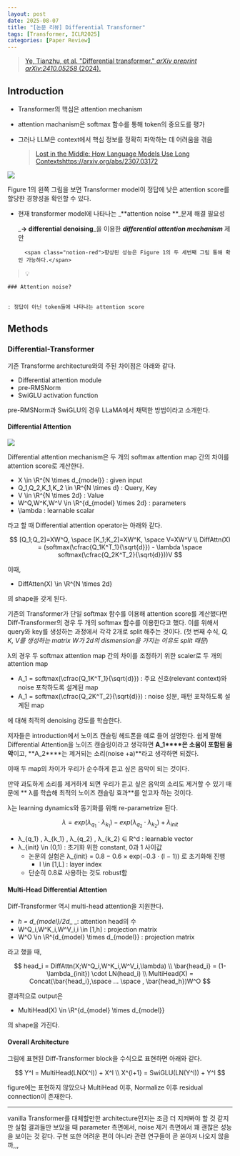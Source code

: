 ```yaml
---
layout: post
date: 2025-08-07
title: "[논문 리뷰] Differential Transformer"
tags: [Transformer, ICLR2025]
categories: [Paper Review]
---
```


> [Ye, Tianzhu, et al. "Differential transformer." ](https://arxiv.org/abs/2410.05258)[_arXiv preprint arXiv:2410.05258_](https://arxiv.org/abs/2410.05258)[ (2024).](https://arxiv.org/abs/2410.05258)



## Introduction

- Transformer의 핵심은 attention mechanism
- attention machanism은 softmax 함수를 통해 token의 중요도를 평가
- 그러나 LLM은 context에서 핵심 정보를 정확히 파악하는 데 어려움을 겪음

	> [Lost in the Middle: How Language Models Use Long Contextshttps://arxiv.org/abs/2307.03172](https://arxiv.org/abs/2307.03172)


![](https://prod-files-secure.s3.us-west-2.amazonaws.com/542b861c-36a8-4051-84e5-8804b6728dba/9083ea56-691a-4752-ae26-47f403431ac8/image.png?X-Amz-Algorithm=AWS4-HMAC-SHA256&X-Amz-Content-Sha256=UNSIGNED-PAYLOAD&X-Amz-Credential=ASIAZI2LB466VU5WDFRG%2F20251004%2Fus-west-2%2Fs3%2Faws4_request&X-Amz-Date=20251004T120110Z&X-Amz-Expires=3600&X-Amz-Security-Token=IQoJb3JpZ2luX2VjEML%2F%2F%2F%2F%2F%2F%2F%2F%2F%2FwEaCXVzLXdlc3QtMiJIMEYCIQCDE9b%2FP0HgUGI2PMMSognHrrtYzI53e%2FFVnpu4K%2FlLBQIhAOZaTKT13ONRl9j8ku5aiHUZpg61JWiCReiw0XquRBzsKv8DCFsQABoMNjM3NDIzMTgzODA1Igy5ZP9dmARDk%2FAuGIkq3ANz3WFLgMg2QGLkt5PA5r5tLHQD7ITKVlu7XLZA%2F3v0OoWP0RbXiTHuPaQMjhaJtgDRzL%2FlhmSog%2FE5o2zh5sr3jojMpa4ftlb640gxkBJjkElDWIyBxlAsulkXtjc4tJ86Dy4wazQOYsbnOlh%2F%2B62d76Pf8%2BtWW2phtsKxalxrImrLTVRLc1Pvkky%2BWe9aFgAjKPb58h2jqmRlI9vxvyzZX1%2BYhDEW9HHCvcliTRL1XHiG8hEgZvOsZyZx6lPlrx4GGXpXXNHdRFQti9jcTKS7qrVjs%2B9ZqeDmqtr8z%2FoxoThrrf3xVS8raDHNW%2FKIIxAqJQuwtjrM85HD4%2B%2FPbxkc4KsO8S0TPNNLmOiz8PY%2Bnwzu8L51Tsasueb6hFkhUPThWd5Usq25vCS5WsBOFtVBOXrrazQwsp7YBXwcoVQnDXjL385N1NK017zTk%2F%2BsXBrUbQarIObOW1bdZiT%2FEeE2lRP%2FNhRyQJwf8Kkkiceee8ap85SOtwli%2FNZkHl3qTNI%2B2eYFAuKXXBPqx%2FcryK%2BXWF3vIfRz7eN%2Fjj%2BCElK2F5j8rogWZPZU59yyQIVqf%2Bt00F0zlqWJhGcuo3pXg8MXdhiEhibXRF2LgrvCT%2FgK4ayrxrBgQ78EkfUUqTCm4YPHBjqkASnmAFeNTj8x2MWE8rdnrWD7oNPTKOLGQZ3VRhldF4tCOUaHzbzc%2FLJeBCUy3NDHtGXcd0eO%2FXPO7UBjzXR15jvD6f9TwG%2F2vljgAGSqxa%2BA49CbSNOli5EmDeyyw478biCw3cVmuSSd9eNgrFbtdIVsKv%2BABIabt5EwkOdllgljBrp50JyrXvKSD%2BfKobTewrfI%2F%2Frm%2FbT%2FYbmmzCuwEm5l8zA2&X-Amz-Signature=54b7d9c43114d30bed4afa303a1225fc806ddf0b8d57663fc3a0678e8c0329f8&X-Amz-SignedHeaders=host&x-amz-checksum-mode=ENABLED&x-id=GetObject)


Figure 1의 왼쪽 그림을 보면 Transformer model이 정답에 낮은 attention score를 할당한 경향성을 확인할 수 있다.

- 현재 transformer model에 나타나는 _**attention noise **_문제 해결 필요성

	_**→ differential denoising**_을 이용한 _**differential attention mechanism**_ 제안


		<span class="notion-red">향상된 성능은 Figure 1의 두 세번째 그림 통해 확인 가능하다.</span>


> 💡 


	### Attention noise?


	: 정답이 아닌 token들에 나타나는 attention score



## Methods



### Differential-Transformer


기존 Transforme architecture와의 주된 차이점은 아래와 같다.

- Differential attention module
- pre-RMSNorm
- SwiGLU activation function

pre-RMSNorm과 SwiGLU의 경우 LLaMA에서 채택한 방법이라고 소개한다.



#### Differential Attention


![](https://prod-files-secure.s3.us-west-2.amazonaws.com/542b861c-36a8-4051-84e5-8804b6728dba/116d70b2-1963-4810-9167-f4c7d8a06e8f/image.png?X-Amz-Algorithm=AWS4-HMAC-SHA256&X-Amz-Content-Sha256=UNSIGNED-PAYLOAD&X-Amz-Credential=ASIAZI2LB466VU5WDFRG%2F20251004%2Fus-west-2%2Fs3%2Faws4_request&X-Amz-Date=20251004T120110Z&X-Amz-Expires=3600&X-Amz-Security-Token=IQoJb3JpZ2luX2VjEML%2F%2F%2F%2F%2F%2F%2F%2F%2F%2FwEaCXVzLXdlc3QtMiJIMEYCIQCDE9b%2FP0HgUGI2PMMSognHrrtYzI53e%2FFVnpu4K%2FlLBQIhAOZaTKT13ONRl9j8ku5aiHUZpg61JWiCReiw0XquRBzsKv8DCFsQABoMNjM3NDIzMTgzODA1Igy5ZP9dmARDk%2FAuGIkq3ANz3WFLgMg2QGLkt5PA5r5tLHQD7ITKVlu7XLZA%2F3v0OoWP0RbXiTHuPaQMjhaJtgDRzL%2FlhmSog%2FE5o2zh5sr3jojMpa4ftlb640gxkBJjkElDWIyBxlAsulkXtjc4tJ86Dy4wazQOYsbnOlh%2F%2B62d76Pf8%2BtWW2phtsKxalxrImrLTVRLc1Pvkky%2BWe9aFgAjKPb58h2jqmRlI9vxvyzZX1%2BYhDEW9HHCvcliTRL1XHiG8hEgZvOsZyZx6lPlrx4GGXpXXNHdRFQti9jcTKS7qrVjs%2B9ZqeDmqtr8z%2FoxoThrrf3xVS8raDHNW%2FKIIxAqJQuwtjrM85HD4%2B%2FPbxkc4KsO8S0TPNNLmOiz8PY%2Bnwzu8L51Tsasueb6hFkhUPThWd5Usq25vCS5WsBOFtVBOXrrazQwsp7YBXwcoVQnDXjL385N1NK017zTk%2F%2BsXBrUbQarIObOW1bdZiT%2FEeE2lRP%2FNhRyQJwf8Kkkiceee8ap85SOtwli%2FNZkHl3qTNI%2B2eYFAuKXXBPqx%2FcryK%2BXWF3vIfRz7eN%2Fjj%2BCElK2F5j8rogWZPZU59yyQIVqf%2Bt00F0zlqWJhGcuo3pXg8MXdhiEhibXRF2LgrvCT%2FgK4ayrxrBgQ78EkfUUqTCm4YPHBjqkASnmAFeNTj8x2MWE8rdnrWD7oNPTKOLGQZ3VRhldF4tCOUaHzbzc%2FLJeBCUy3NDHtGXcd0eO%2FXPO7UBjzXR15jvD6f9TwG%2F2vljgAGSqxa%2BA49CbSNOli5EmDeyyw478biCw3cVmuSSd9eNgrFbtdIVsKv%2BABIabt5EwkOdllgljBrp50JyrXvKSD%2BfKobTewrfI%2F%2Frm%2FbT%2FYbmmzCuwEm5l8zA2&X-Amz-Signature=d2c4cb9c8b8bc77c5c87965e16047ca19e8fd674cb96593e07d64294d180dac9&X-Amz-SignedHeaders=host&x-amz-checksum-mode=ENABLED&x-id=GetObject)


Differential attention mechanism은 두 개의 softmax attention map 간의 차이를 attention score로 계산한다.

- X \in \R^{N \times d\_{model}} : given input
- Q\_1,Q\_2,K\_1,K\_2 \in \R^{N \times d} : Query, Key
- V \in \R^{N \times 2d} : Value
- W^Q,W^K,W^V \in \R^{d\_{model} \times 2d} : parameters
- \lambda : learnable scalar

라고 할 때 Differential attention operator는 아래와 같다.


$$
[Q_1;Q_2]=XW^Q, \space [K_1;K_2]=XW^K, \space V=XW^V \\
DiffAttn(X) = (softmax(\cfrac{Q_1K^T_1}{\sqrt{d}}) - \lambda \space softmax(\cfrac{Q_2K^T_2}{\sqrt{d}}))V
$$


이때,

- DiffAtten(X) \in \R^{N \times 2d}

의 shape을 갖게 된다.


기존의 Transformer가 단일 softmax 함수를 이용해 attention score를 계산했다면 Diff-Transformer의 경우 두 개의 softmax 함수를 이용한다고 했다. 이를 위해서 query와 key를 생성하는 과정에서 각각 2개로 split 해주는 것이다. <span class="notion-red">(첫 번째 수식, </span><span class="notion-red">_Q, K, V를 생성하는 matrix W가 2d의 dismension을 가지는 이유도 split 때문_</span><span class="notion-red">)</span>


 λ의 경우 두 softmax attention map 간의 차이를 조정하기 위한 scaler로 두 개의 attention map

- A\_1 = softmax(\cfrac{Q\_1K^T\_1}{\sqrt{d}}) : 주요 신호(relevant context)와 noise 포착하도록 설계된 map
- A\_1 = softmax(\cfrac{Q\_2K^T\_2}{\sqrt{d}}) : noise 성분, 패턴 포착하도록 설계된 map 

에 대해 최적의 denoising 강도를 학습한다.


저자들은 introduction에서 노이즈 캔슬링 헤드폰을 예로 들어 설명한다. 쉽게 말해 Differential Attention을 노이즈 캔슬링이라고 생각하면 **A\_1****은 소음이 포함된 음악**이고, **A\_2****는 제거되는 소리(noise +a)**라고 생각하면 되겠다. 


이때 두 map의 차이가 우리가 순수하게 듣고 싶은 음악이 되는 것이다. 


만약 과도하게 소리를 제거하게 되면 우리가 듣고 싶은 음악의 소리도 제거할 수 있기 때문에 ** λ를 학습해 최적의 노이즈 캔슬링 효과**를 얻고자 하는 것이다.


λ는 learning dynamics와 동기화를 위해 re-parametrize 된다.


$$
\lambda = exp(\lambda_{q_1} \cdot \lambda_{k_1}) - exp(\lambda_{q_2} \cdot \lambda_{k_2}) + \lambda_{init}
$$

- λ\_{q\_1} , λ\_{k\_1} , λ\_{q\_2} , λ\_{k\_2} ∈ R^d : learnable vector
- λ\_{init} \in (0,1) : 초기화 위한 constant, 0과 1 사이값
	- 논문의 실험은 λ\_{init} = 0.8 − 0.6 × exp(−0.3 · (l − 1)) 로 초기화해 진행
		- l \in [1,L] : layer index
	- 단순히 0.8로 사용하는 것도 robust함


#### **Multi-Head Differential Attention**


Diff-Transformer 역시 multi-head attention을 지원한다.

- _h = d\_{model}/2d__ _: attention head의 수
- W^Q\_i,W^K\_i,W^V\_i,i \in [1,h] : projection matrix
- W^O \in \R^{d\_{model} \times d\_{model}} : projection matrix

라고 했을 때,


$$
head_i = DiffAttn(X;W^Q_i,W^K_i,W^V_i,\lambda) \\
\bar{head_i} = (1-\lambda_{init}) \cdot LN(head_i) \\
MultiHead(X) = Concat(\bar{head_i},\space ... \space , \bar{head_h})W^O
$$


결과적으로 output은

- MultiHead(X) \in \R^{d\_{model} \times d\_{model}}

의 shape을 가진다.



#### Overall Architecture


그림에 표현된 Diff-Transformer block을 수식으로 표현하면 아래와 같다.


$$
Y^l = MultiHead(LN(X^l)) + X^l \\
X^{l+1} = SwiGLU(LN(Y^l)) + Y^l
$$


figure에는 표현하지 않았으나 MultiHead 이후, Normalize 이후 residual connection이 존재한다.


---


vanilla Transformer를 대체할만한 architecture인지는 조금 더 지켜봐야 할 것 같지만 실험 결과들만 보았을 때 parameter 측면에서, noise 제거 측면에서 꽤 괜찮은 성능을 보이는 것 같다. 구현 또한 어려운 편이 아니라 관련 연구들이 곧 쏟아져 나오지 않을까,,,

